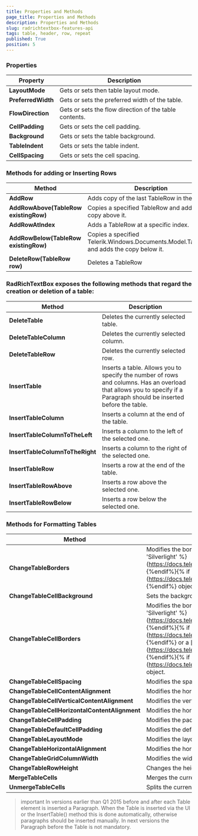 ```yaml
--- 
title: Properties and Methods
page_title: Properties and Methods
description: Properties and Methods
slug: radrichtextbox-features-api
tags: table, header, row, repeat
published: True
position: 5
---
```


### Properties

|__Property__|__Description__|
|---|---|
|__LayoutMode__|Gets or sets then table layout mode.|
|__PreferredWidth__|Gets or sets the preferred width of the table.|
|__FlowDirection__|Gets or sets the flow direction of the table contents.|
|__CellPadding__| Gets or sets the cell padding.|
|__Background__|Gets or sets the table background.|
|__TableIndent__|Gets or sets the table indent.|
|__CellSpacing__|Gets or sets the cell spacing.|

### Methods for adding or Inserting Rows

|__Method__|__Description__|
|---|---|
|__AddRow__|Adds copy of the last TableRow in the table.|
|__AddRowAbove(TableRow existingRow)__|Copies a specified TableRow and adds the copy above it.|
|__AddRowAtIndex__| Adds a TableRow at a specific index.|
|__AddRowBelow(TableRow existingRow)__|Copies a specified Telerik.Windows.Documents.Model.TableRow and adds the copy below it.|
|__DeleteRow(TableRow row)__| Deletes a TableRow|
 

### RadRichTextBox exposes the following methods that regard the creation or deletion of a table:

|__Method__|__Description__|
|---|---|
|__DeleteTable__|Deletes the currently selected table.|
|__DeleteTableColumn__|Deletes the currently selected column.|
|__DeleteTableRow__|Deletes the currently selected row.|
|__InsertTable__|Inserts a table. Allows you to specify the number of rows and columns. Has an overload that allows you to specify if a Paragraph should be inserted before the table.|
|__InsertTableColumn__|Inserts a column at the end of the table.|
|__InsertTableColumnToTheLeft__|Inserts a column to the left of the selected one.|
|__InsertTableColumnToTheRight__|Inserts a column to the right of the selected one.|
|__InsertTableRow__|Inserts a row at the end of the table.|
|__InsertTableRowAbove__|Inserts a row above the selected one.|
|__InsertTableRowBelow__|Inserts a row below the selected one.|
 
### Methods for Formatting Tables

|__Method__|__Description__|
|---|---|
|__ChangeTableBorders__|Modifies the borders of the currently selected table via a [__TableBorders__]{% if site.site_name == 'Silverlight' %}(https://docs.telerik.com/devtools/silverlight/api/telerik.windows.documents.model.tableborders){%endif%}{% if site.site_name == 'WPF' %}(https://docs.telerik.com/devtools/wpf/api/telerik.windows.documents.model.tableborders){%endif%} object.|
|__ChangeTableCellBackground__|Sets the background color of the currently selected cell.|
|__ChangeTableCellBorders__|Modifies the borders of the currently selected table via a [__TableCellBorders__ ]{% if site.site_name == 'Silverlight' %}(https://docs.telerik.com/devtools/silverlight/api/telerik.windows.documents.model.tablecellborders){%endif%}{% if site.site_name == 'WPF' %}(https://docs.telerik.com/devtools/wpf/api/telerik.windows.documents.model.tablecellborders){%endif%} or a [__Border__]{% if site.site_name == 'Silverlight' %}(https://docs.telerik.com/devtools/silverlight/api/telerik.windows.documents.model.border){%endif%}{% if site.site_name == 'WPF' %}(https://docs.telerik.com/devtools/wpf/api/telerik.windows.documents.model.border){%endif%} object.|
|__ChangeTableCellSpacing__| Modifies the spacing between the cells.|
|__ChangeTableCellContentAlignment__|Modifies the horizontal and vertical content alignment of the currently selected cell.|
|__ChangeTableCellVerticalContentAlignment__|Modifies the vertical alignment of the currently selected cell.|
|__ChangeTableCellHorizontalContentAlignment__|Modifies the horizontal alignment of the currently selected cell.|
|__ChangeTableCellPadding__|Modifies the padding of the currently selected cell.|
|__ChangeTableDefaultCellPadding__|Modifies the default cell padding of the currently selected table.|
|__ChangeTableLayoutMode__|Modifies the layout mode of a table.|
|__ChangeTableHorizontalAlignment__|Modifies the horizontal alignment of the currently selected table.|
|__ChangeTableGridColumnWidth__|Modifies the width of the column with the specified zero-based index.|
|__ChangeTableRowHeight__|Changes the height of a table row.|
|__MergeTableCells__|Merges the currently selected cells.|
|__UnmergeTableCells__|Splits the currently selected table cell if it has been merged.|
 
>important In versions earlier than Q1 2015 before and after each Table element is inserted a Paragraph. When the Table is inserted via the UI or the InsertTable() method this is done automatically, otherwise paragraphs should be inserted manually. In next versions the Paragraph before the Table is not mandatory.
